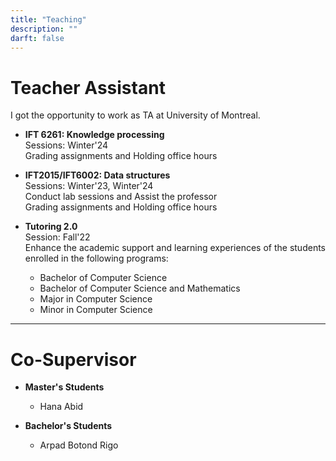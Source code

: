 ```yaml
---
title: "Teaching"
description: ""
darft: false
---
```


# Teacher Assistant

 I got the opportunity to work as TA at University of Montreal.

* **IFT 6261: Knowledge processing** <br>
    Sessions: Winter'24  <br>
    Grading assignments and Holding office hours
  
* **IFT2015/IFT6002: Data structures** <br>
    Sessions: Winter'23, Winter'24  <br>
    Conduct lab sessions and Assist the professor <br>
    Grading assignments and Holding office hours

* **Tutoring 2.0** <br>
    Session: Fall'22 <br>
    Enhance the academic support and learning experiences of the students enrolled in the following programs:

    * Bachelor of Computer Science
    * Bachelor of Computer Science and Mathematics
    * Major in Computer Science
    * Minor in Computer Science

---

# Co-Supervisor

* **Master's Students** 
    * Hana Abid

* **Bachelor's Students** 
    * Arpad Botond Rigo



